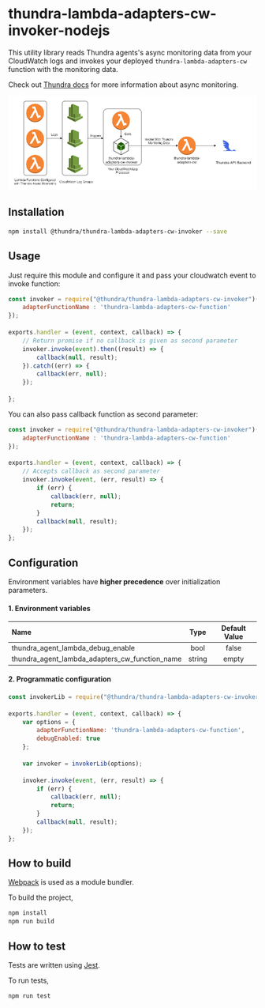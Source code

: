 # thundra-lambda-adapters-cw-invoker-nodejs

This utility library reads Thundra agents's async monitoring data from your CloudWatch logs and invokes your deployed `thundra-lambda-adapters-cw` function with the monitoring data. 

Check out [Thundra docs](https://docs.thundra.io/docs/how-to-setup-async-monitoring) for more information about async monitoring.

![invoker-diagram](./assets/invoker_diagram.png)

## Installation
```bash
npm install @thundra/thundra-lambda-adapters-cw-invoker --save
```

## Usage
Just require this module and configure it and pass your cloudwatch event to invoke function:

```js
const invoker = require("@thundra/thundra-lambda-adapters-cw-invoker")({
    adapterFunctionName : 'thundra-lambda-adapters-cw-function'
});

exports.handler = (event, context, callback) => {
    // Return promise if no callback is given as second parameter
    invoker.invoke(event).then((result) => {
        callback(null, result);
    }).catch((err) => {
        callback(err, null);
    }); 

};
```

You can also pass callback function as second parameter: 

```js
const invoker = require("@thundra/thundra-lambda-adapters-cw-invoker")({
    adapterFunctionName : 'thundra-lambda-adapters-cw-function'
});

exports.handler = (event, context, callback) => {
    // Accepts callback as second parameter
    invoker.invoke(event, (err, result) => {
        if (err) {
            callback(err, null);
            return;
        } 
        callback(null, result);
    });
};
```

## Configuration

Environment variables have **higher precedence** over initialization parameters.

#### 1. Environment variables

| Name                                                            | Type   | Default Value |
|:----------------------------------------------------------------|:------:|:-------------:|
| thundra_agent_lambda_debug_enable                               | bool   |    false      |
| thundra_agent_lambda_adapters_cw_function_name                  | string |    empty      |
                    
#### 2. Programmatic configuration

```js
const invokerLib = require("@thundra/thundra-lambda-adapters-cw-invoker");

exports.handler = (event, context, callback) => {
    var options = {
        adapterFunctionName: 'thundra-lambda-adapters-cw-function',
        debugEnabled: true
    };

    var invoker = invokerLib(options);

    invoker.invoke(event, (err, result) => {
        if (err) {
            callback(err, null);
            return;
        } 
        callback(null, result);
    });
};
```

## How to build
[Webpack](https://webpack.js.org/) is used as a module bundler.

To build the project,
 ```bash
 npm install
 npm run build
 ```

## How to test
Tests are written using [Jest](https://facebook.github.io/jest/).

To run tests,
 ```bash
 npm run test
 ```
 